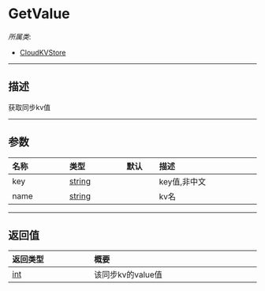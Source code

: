 # GetValue

*所属类*:
* [CloudKVStore](/Api/Classes/Cloud/CloudKVStore.md)
------------------------------------------------------------------------------------------
## 描述

获取同步kv值

------------------------------------------------------------------------------------------
## 参数

|<div style="width:100px">名称</div>|<div style="width:100px">类型</div>|<div style="width:50px">默认</div>|<div style="width:350px">描述</div>|
|:---|:---|:---|:---|
|key|[string](/Api/DataType/String.md)||key值,非中文|
|name|[string](/Api/DataType/String.md)||kv名|

------------------------------------------------------------------------------------------
## 返回值

|<div style="width:150px">返回类型</div>|<div style="width:520px">概要</div>|
|:---|:---|
|[int](/Api/DataType/Number.md)|该同步kv的value值|
